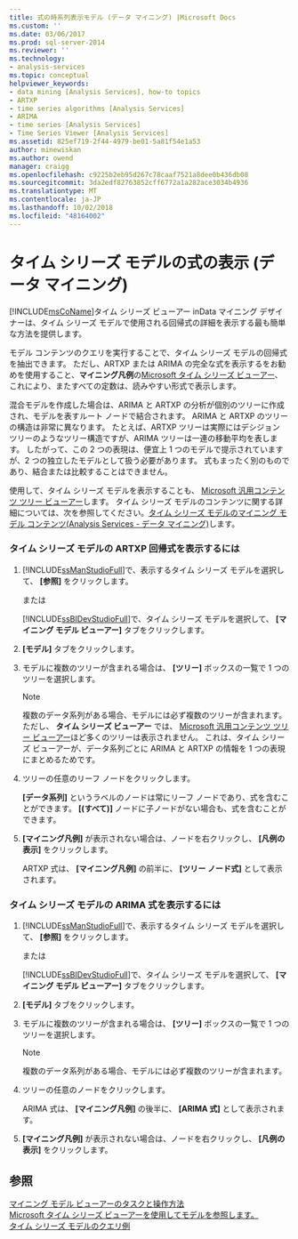 ```yaml
---
title: 式の時系列表示モデル (データ マイニング) |Microsoft Docs
ms.custom: ''
ms.date: 03/06/2017
ms.prod: sql-server-2014
ms.reviewer: ''
ms.technology:
- analysis-services
ms.topic: conceptual
helpviewer_keywords:
- data mining [Analysis Services], how-to topics
- ARTXP
- time series algorithms [Analysis Services]
- ARIMA
- time series [Analysis Services]
- Time Series Viewer [Analysis Services]
ms.assetid: 825ef719-2f44-4979-be01-5a81f54e1a53
author: minewiskan
ms.author: owend
manager: craigg
ms.openlocfilehash: c9225b2eb95d267c78caaf7521a8dee0b436db08
ms.sourcegitcommit: 3da2edf82763852cff6772a1a282ace3034b4936
ms.translationtype: MT
ms.contentlocale: ja-JP
ms.lasthandoff: 10/02/2018
ms.locfileid: "48164002"
---
```

# <a name="view-the-formula-for-a-time-series-model-data-mining"></a>タイム シリーズ モデルの式の表示 (データ マイニング)
  [!INCLUDE[msCoName](../../includes/msconame-md.md)]タイム シリーズ ビューアー inData マイニング デザイナーは、タイム シリーズ モデルで使用される回帰式の詳細を表示する最も簡単な方法を提供します。  
  
 モデル コンテンツのクエリを実行することで、タイム シリーズ モデルの回帰式を抽出できます。 ただし、ARTXP または ARIMA の完全な式を表示するをお勧めを使用すること、**マイニング凡例**の[Microsoft タイム シリーズ ビューアー](browse-a-model-using-the-microsoft-time-series-viewer.md)、これにより、またすべての定数は、読みやすい形式で表示します。  
  
 混合モデルを作成した場合は、ARIMA と ARTXP の分析が個別のツリーに作成され、モデルを表すルート ノードで結合されます。 ARIMA と ARTXP のツリーの構造は非常に異なります。 たとえば、ARTXP ツリーは実際にはデシジョン ツリーのようなツリー構造ですが、ARIMA ツリーは一連の移動平均を表します。 したがって、この 2 つの表現は、便宜上 1 つのモデルで提示されていますが、2 つの独立したモデルとして扱う必要があります。 式もまったく別のものであり、結合または比較することはできません。  
  
 使用して、タイム シリーズ モデルを表示することも、 [Microsoft 汎用コンテンツ ツリー ビューアー](../microsoft-generic-content-tree-viewer-data-mining.md)します。 タイム シリーズ モデルのコンテンツに関する詳細については、次を参照してください。[タイム シリーズ モデルのマイニング モデル コンテンツ&#40;Analysis Services - データ マイニング&#41;](mining-model-content-for-time-series-models-analysis-services-data-mining.md)します。  
  
### <a name="to-view-the-artxp-regression-formula-for-a-time-series-model"></a>タイム シリーズ モデルの ARTXP 回帰式を表示するには  
  
1.  [!INCLUDE[ssManStudioFull](../../includes/ssmanstudiofull-md.md)]で、表示するタイム シリーズ モデルを選択して、 **[参照]** をクリックします。  
  
     または  
  
     [!INCLUDE[ssBIDevStudioFull](../../includes/ssbidevstudiofull-md.md)]で、タイム シリーズ モデルを選択して、 **[マイニング モデル ビューアー]** タブをクリックします。  
  
2.  **[モデル]** タブをクリックします。  
  
3.  モデルに複数のツリーが含まれる場合は、 **[ツリー]** ボックスの一覧で 1 つのツリーを選択します。  
  
    > [!NOTE]  
    >  複数のデータ系列がある場合、モデルには必ず複数のツリーが含まれます。 ただし、 **タイム シリーズ ビューアー** では、 [Microsoft 汎用コンテンツ ツリー ビューアー](../microsoft-generic-content-tree-viewer-data-mining.md)ほど多くのツリーは表示されません。 これは、タイム シリーズ ビューアーが、データ系列ごとに ARIMA と ARTXP の情報を 1 つの表現にまとめるためです。  
  
4.  ツリーの任意のリーフ ノードをクリックします。  
  
     **[データ系列]** というラベルのノードは常にリーフ ノードであり、式を含むことができます。 **[(すべて)]** ノードに子ノードがない場合も、式を含むことができます。  
  
5.  **[マイニング凡例]** が表示されない場合は、ノードを右クリックし、 **[凡例の表示]** をクリックします。  
  
     ARTXP 式は、 **[マイニング凡例]** の前半に、 **[ツリー ノード式]** として表示されます。  
  
### <a name="to-view-the-arima-formula-for-a-time-series-model"></a>タイム シリーズ モデルの ARIMA 式を表示するには  
  
1.  [!INCLUDE[ssManStudioFull](../../includes/ssmanstudiofull-md.md)]で、表示するタイム シリーズ モデルを選択して、 **[参照]** をクリックします。  
  
     または  
  
     [!INCLUDE[ssBIDevStudioFull](../../includes/ssbidevstudiofull-md.md)]で、タイム シリーズ モデルを選択して、 **[マイニング モデル ビューアー]** タブをクリックします。  
  
2.  **[モデル]** タブをクリックします。  
  
3.  モデルに複数のツリーが含まれる場合は、 **[ツリー]** ボックスの一覧で 1 つのツリーを選択します。  
  
    > [!NOTE]  
    >  複数のデータ系列がある場合、モデルには必ず複数のツリーが含まれます。  
  
4.  ツリーの任意のノードをクリックします。  
  
     ARIMA 式は、 **[マイニング凡例]** の後半に、 **[ARIMA 式]** として表示されます。  
  
5.  **[マイニング凡例]** が表示されない場合は、ノードを右クリックし、 **[凡例の表示]** をクリックします。  
  
## <a name="see-also"></a>参照  
 [マイニング モデル ビューアーのタスクと操作方法](mining-model-viewer-tasks-and-how-tos.md)   
 [Microsoft タイム シリーズ ビューアーを使用してモデルを参照します。](browse-a-model-using-the-microsoft-time-series-viewer.md)   
 [タイム シリーズ モデルのクエリ例](time-series-model-query-examples.md)  
  
  
